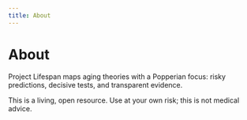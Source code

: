 ```yaml
---
title: About
---
```


# About

Project Lifespan maps aging theories with a Popperian focus: risky predictions, decisive tests, and transparent evidence.

This is a living, open resource. Use at your own risk; this is not medical advice.

